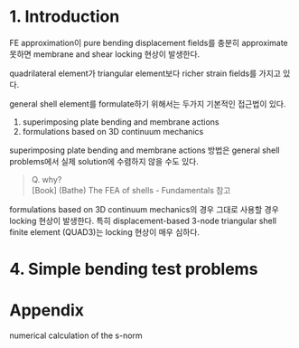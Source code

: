 # 1. Introduction
FE approximation이 pure bending displacement fields를 충분히 approximate 못하면 membrane and shear locking 현상이 발생한다.

quadrilateral element가 triangular element보다 richer strain fields를 가지고 있다.

general shell element를 formulate하기 위해서는 두가지 기본적인 접근법이 있다.
1. superimposing plate bending and membrane actions
2. formulations based on 3D continuum mechanics

superimposing plate bending and membrane actions 방법은 general shell problems에서 실제 solution에 수렴하지 않을 수도 있다.
> Q. why?  
> [Book] (Bathe) The FEA of shells - Fundamentals 참고

formulations based on 3D continuum mechanics의 경우 그대로 사용할 경우 locking 현상이 발생한다. 특히 displacement-based 3-node triangular shell finite element (QUAD3)는 locking 현상이 매우 심하다.

# 4. Simple bending test problems


# Appendix
numerical calculation of the s-norm